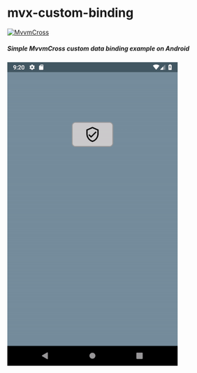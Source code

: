 # mvx-custom-binding

[![MvvmCross](https://avatars1.githubusercontent.com/u/3919206?s=80&v=4)](https://www.mvvmcross.com/)

##### Simple MvvmCross custom data binding example on Android 

![image](screen.gif)
